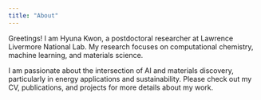 ```yaml
---
title: "About"
---
```

Greetings! I am Hyuna Kwon, a postdoctoral researcher at Lawrence Livermore National Lab. My research focuses on computational chemistry, machine learning, and materials science.

I am passionate about the intersection of AI and materials discovery, particularly in energy applications and sustainability. Please check out my CV, publications, and projects for more details about my work.

